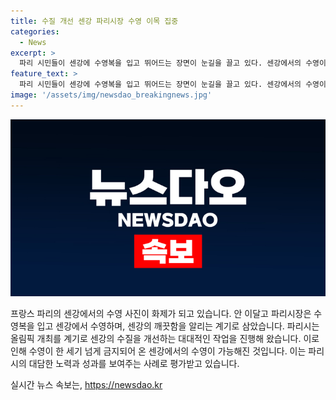 ```yaml
---
title: 수질 개선 센강 파리시장 수영 이목 집중
categories:
  - News
excerpt: >
  파리 시민들이 센강에 수영복을 입고 뛰어드는 장면이 눈길을 끌고 있다. 센강에서의 수영이 허용된 것은 한 세기 넘은 금지를 깨는 일이었으며, 파리시는 올림픽을 계기로 수질 개선 작업을 펼쳐왔다. 파리시장도 센강에서 수영을 하며 깨끗한 수질을 알리는 등 대대적인 노력이 기적을 이루고 있다.
feature_text: >
  파리 시민들이 센강에 수영복을 입고 뛰어드는 장면이 눈길을 끌고 있다. 센강에서의 수영이 허용된 것은 한 세기 넘은 금지를 깨는 일이었으며, 파리시는 올림픽을 계기로 수질 개선 작업을 펼쳐왔다. 파리시장도 센강에서 수영을 하며 깨끗한 수질을 알리는 등 대대적인 노력이 기적을 이루고 있다.
image: '/assets/img/newsdao_breakingnews.jpg'
---
```


<p><img src="/assets/img/newsdao_breakingnews.jpg" alt="ranknews 속보" /></p>

<p>프랑스 파리의 센강에서의 수영 사진이 화제가 되고 있습니다. 안 이달고 파리시장은 수영복을 입고 센강에서 수영하며, 센강의 깨끗함을 알리는 계기로 삼았습니다. 파리시는 올림픽 개최를 계기로 센강의 수질을 개선하는 대대적인 작업을 진행해 왔습니다. 이로 인해 수영이 한 세기 넘게 금지되어 온 센강에서의 수영이 가능해진 것입니다. 이는 파리시의 대담한 노력과 성과를 보여주는 사례로 평가받고 있습니다.</p>
실시간 뉴스 속보는, <a href="https://newsdao.kr" rel="dofollow">https://newsdao.kr</a>


